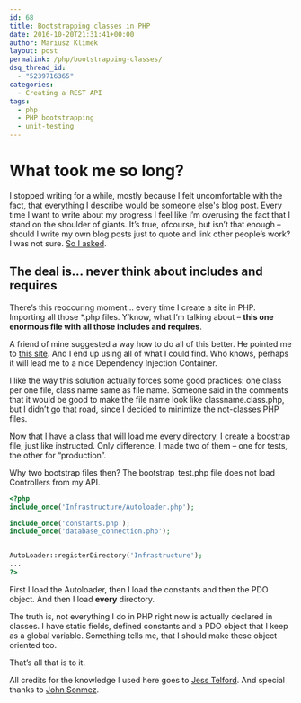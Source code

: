 ```yaml
---
id: 68
title: Bootstrapping classes in PHP
date: 2016-10-20T21:31:41+00:00
author: Mariusz Klimek
layout: post
permalink: /php/bootstrapping-classes/
dsq_thread_id:
  - "5239716365"
categories:
  - Creating a REST API
tags:
  - php
  - PHP bootstrapping
  - unit-testing
---
```

# **What took me so long?**

I stopped writing for a while, mostly because I felt uncomfortable with the fact, that everything I describe would be someone else's blog post. Every time I want to write about my progress I feel like I’m overusing the fact that I stand on the shoulder of giants. It’s true, ofcourse, but isn’t that enough – should I write my own blog posts just to quote and link other people’s work? I was not sure. [So I asked](https://twitter.com/jsonmez/status/787301602885443586).

## The deal is... never think about includes and requires

There’s this reoccuring moment… every time I create a site in PHP. Importing all those *.php files. Y’know, what I’m talking about – **this one enormous file with all those includes and requires**.

A friend of mine suggested a way how to do all of this better. He pointed me to [this site](http://jes.st/2011/phpunit-bootstrap-and-autoloading-classes/). And I end up using all of what I could find. Who knows, perhaps it will lead me to a nice Dependency Injection Container.

I like the way this solution actually forces some good practices: one class per one file, class name same as file name. Someone said in the comments that it would be good to make the file name look like classname.class.php, but I didn’t go that road, since I decided to minimize the not-classes PHP files.

Now that I have a class that will load me every directory, I create a boostrap file, just like instructed. Only difference, I made two of them – one for tests, the other for “production”.

Why two bootstrap files then? The bootstrap_test.php file does not load Controllers from my API.

```php
<?php
include_once('Infrastructure/Autoloader.php');

include_once('constants.php');
include_once('database_connection.php');


AutoLoader::registerDirectory('Infrastructure');
...
?>
```

First I load the Autoloader, then I load the constants and then the PDO object. And then I load **every** directory.

The truth is, not everything I do in PHP right now is actually declared in classes. I have static fields, defined constants and a PDO object that I keep as a global variable. Something tells me, that I should make these object oriented too.

That’s all that is to it.

All credits for the knowledge I used here goes to [Jess Telford](http://jes.st/). And special thanks to [John Sonmez](https://twitter.com/jsonmez).